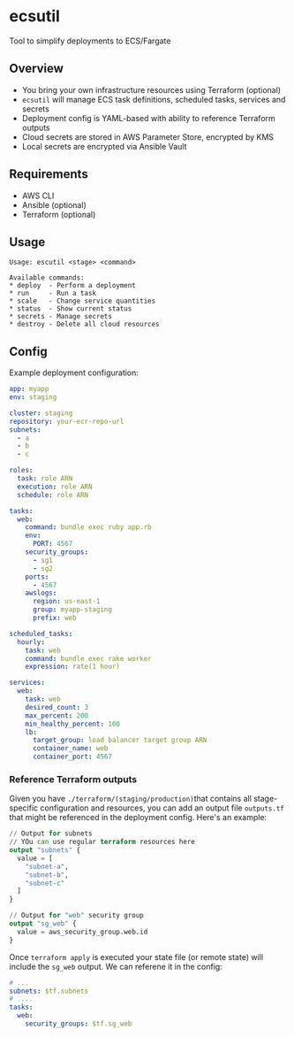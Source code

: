 # ecsutil

Tool to simplify deployments to ECS/Fargate

## Overview

- You bring your own infrastructure resources using Terraform (optional)
- `ecsutil` will manage ECS task definitions, scheduled tasks, services and secrets
- Deployment config is YAML-based with ability to reference Terraform outputs
- Cloud secrets are stored in AWS Parameter Store, encrypted by KMS
- Local secrets are encrypted via Ansible Vault

## Requirements

- AWS CLI
- Ansible (optional)
- Terraform (optional)

## Usage

```
Usage: escutil <stage> <command>

Available commands:
* deploy  - Perform a deployment
* run     - Run a task
* scale   - Change service quantities
* status  - Show current status
* secrets - Manage secrets
* destroy - Delete all cloud resources
```

## Config

Example deployment configuration:

```yaml
app: myapp
env: staging

cluster: staging
repository: your-ecr-repo-url
subnets:
  - a
  - b
  - c

roles:
  task: role ARN
  execution: role ARN
  schedule: role ARN

tasks:
  web:
    command: bundle exec ruby app.rb
    env:
      PORT: 4567
    security_groups:
      - sg1
      - sg2
    ports:
      - 4567
    awslogs:
      region: us-east-1
      group: myapp-staging
      prefix: web

scheduled_tasks:
  hourly:
    task: web
    command: bundle exec rake worker
    expression: rate(1 hour)

services:
  web:
    task: web
    desired_count: 3
    max_percent: 200
    min_healthy_percent: 100
    lb:
      target_group: load balancer target group ARN
      container_name: web
      container_port: 4567
```

### Reference Terraform outputs

Given you have `./terraform/(staging/production)`that contains all stage-specific
configuration and resources, you can add an output file `outputs.tf` that might be
referenced in the deployment config. Here's an example:

```tf
// Output for subnets
// YOu can use regular terraform resources here
output "subnets" {
  value = [
    "subnet-a",
    "subnet-b",
    "subnet-c"
  ]
}

// Output for "web" security group
output "sg_web" {
  value = aws_security_group.web.id
}
```

Once `terraform apply` is executed your state file (or remote state) will include 
the `sg_web` output. We can referene it in the config:

```yaml
# ...
subnets: $tf.subnets
# ....
tasks:
  web:
    security_groups: $tf.sg_web
```